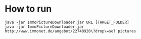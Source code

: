 # How to run

    java -jar ImmoPictureDownloader.jar URL [TARGET_FOLDER]
    java -jar ImmoPictureDownloader.jar http://www.immonet.de/angebot/22740920\?drop\=sel pictures